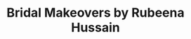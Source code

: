 ---
title: "Bridal Makeovers by Rubeena Hussain"
url: /thrissur/bridal-makeovers-by-rubeena-hussain/
shop: Kosmetik
---